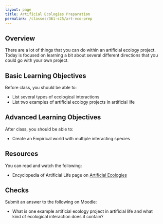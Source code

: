 ```yaml
---
layout: page
title: Artificial Ecologies Preparation
permalink: /classes/361-s25/art-eco-prep
---
```


## Overview
There are a lot of things that you can do within an artificial ecology project.
Today is focused on learning a bit about several different directions that you could go with your own project.

## Basic Learning Objectives
Before class, you should be able to:

* List several types of ecological interactions
* List two examples of artificial ecology projects in artificial life

## Advanced Learning Objectives
After class, you should be able to:

* Create an Empirical world with multiple interacting species

## Resources
You can read and watch the following:
* Encyclopedia of Artificial Life page on [Artificial Ecologies](https://alife.org/encyclopedia/artificial-ecology/artificial-ecologies/)

## Checks
Submit an answer to the following on Moodle:
* What is one example artificial ecology project in artificial life and what kind of ecological interaction does it contain?